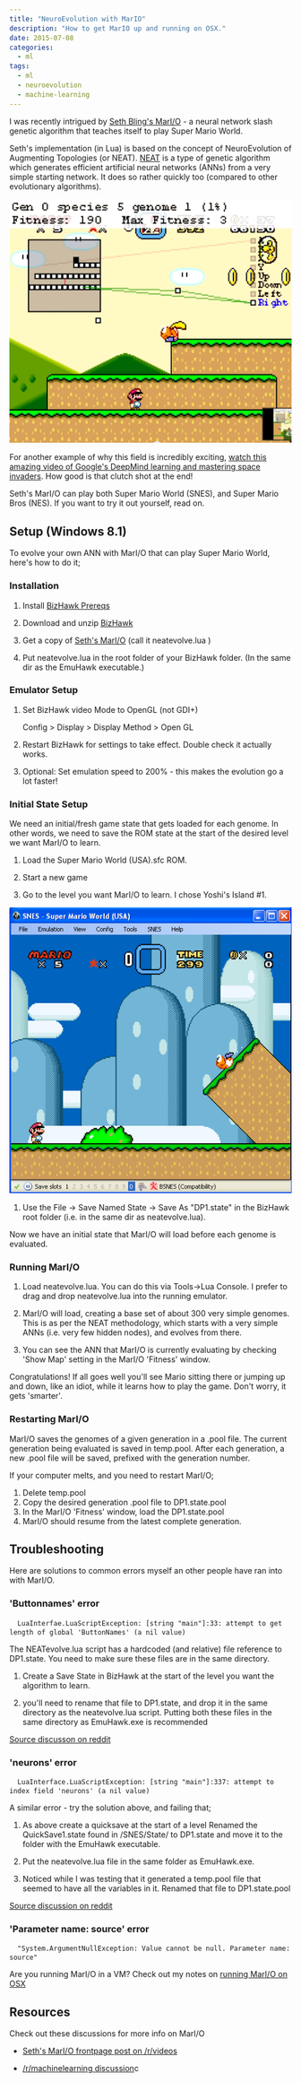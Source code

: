 ```yaml
---
title: "NeuroEvolution with MarIO"
description: "How to get MarIO up and running on OSX."
date: 2015-07-08
categories:
  - ml
tags:
  - ml
  - neuroevolution
  - machine-learning
---
```


I was recently intrigued by [Seth Bling's MarI/O](https://www.youtube.com/watch?v=qv6UVOQ0F44) - a neural network slash genetic algorithm that teaches itself to play Super Mario World.

Seth's implementation (in Lua) is based on the concept of NeuroEvolution of Augmenting Topologies (or NEAT). [NEAT](https://en.wikipedia.org/wiki/Neuroevolution_of_augmenting_topologies) is a type of genetic algorithm which generates efficient artificial neural networks (ANNs) from a very simple starting network. It does so rather quickly too (compared to other evolutionary algorithms).

![marI/O](mario-screen.png "Image caption")

For another example of why this field is incredibly exciting, [watch this amazing video of Google's DeepMind learning and mastering space invaders](https://www.youtube.com/watch?v=rbsqaJwpu6A&t=10m33s). How good is that clutch shot at the end!

Seth's MarI/O can play both Super Mario World (SNES), and Super Mario Bros (NES). If you want to try it out yourself, read on.

## Setup (Windows 8.1)

To evolve your own ANN with MarI/O that can play Super Mario World, here's how to do it;

### Installation

1. Install [BizHawk Prereqs](http://sourceforge.net/projects/bizhawk/files/Prerequisites/bizhawk_prereqs_v1.1.zip/download)

1. Download and unzip [BizHawk](http://sourceforge.net/projects/bizhawk/)

1. Get a copy of [Seth's MarI/O](http://pastebin.com/ZZmSNaHX) (call it neatevolve.lua )

1. Put neatevolve.lua in the root folder of your BizHawk folder. (In the same dir as the EmuHawk executable.)

### Emulator Setup

1. Set BizHawk video Mode to OpenGL (not GDI+)

   Config > Display > Display Method > Open GL

1. Restart BizHawk for settings to take effect. Double check it actually works.

1. Optional: Set emulation speed to 200% - this makes the evolution go a lot faster!

### Initial State Setup

We need an initial/fresh game state that gets loaded for each genome. In other words, we need to save the ROM state at the start of the desired level we want MarI/O to learn.

1. Load the Super Mario World (USA).sfc ROM.

1. Start a new game

1. Go to the level you want MarI/O to learn. I chose Yoshi's Island #1.

![initial state](initial_state.png "Initial State")

1. Use the File -> Save Named State -> Save As "DP1.state" in the BizHawk root folder (i.e. in the same dir as neatevolve.lua).

Now we have an initial state that MarI/O will load before each genome is evaluated.

### Running MarI/O

1. Load neatevolve.lua. You can do this via Tools->Lua Console. I prefer to drag and drop neatevolve.lua into the running emulator.

1. MarI/O will load, creating a base set of about 300 very simple genomes. This is as per the NEAT methodology, which starts with a very simple ANNs (i.e. very few hidden nodes), and evolves from there.

1. You can see the ANN that MarI/O is currently evaluating by checking 'Show Map' setting in the MarI/O 'Fitness' window.

Congratulations! If all goes well you'll see Mario sitting there or jumping up and down, like an idiot, while it learns how to play the game. Don't worry, it gets 'smarter'.

### Restarting MarI/O

MarI/O saves the genomes of a given generation in a .pool file. The current generation being evaluated is saved in temp.pool. After each generation, a new .pool file will be saved, prefixed with the generation number.

If your computer melts, and you need to restart MarI/O;

1. Delete temp.pool
1. Copy the desired generation .pool file to DP1.state.pool
1. In the MarI/O 'Fitness' window, load the DP1.state.pool
1. MarI/O should resume from the latest complete generation.

## Troubleshooting

Here are solutions to common errors myself an other people have ran into with MarI/O.

### 'Buttonnames' error

      LuaInterfae.LuaScriptException: [string "main"]:33: attempt to get length of global 'ButtonNames' (a nil value)

The NEATevolve.lua script has a hardcoded (and relative) file reference to DP1.state. You need to make sure these files are in the same directory.

1. Create a Save State in BizHawk at the start of the level you want the algorithm to learn.

1. you'll need to rename that file to DP1.state, and drop it in the same directory as the neatevolve.lua script. Putting both these files in the same directory as EmuHawk.exe is recommended

[Source discusson on reddit](https://www.reddit.com/r/videos/comments/39qel5/top_super_mario_speedrunner_teaches_computer_to/cs5nfy5)

### 'neurons' error

      LuaInterface.LuaScriptException: [string "main"]:337: attempt to index field 'neurons' (a nil value)

A similar error - try the solution above, and failing that;

1. As above create a quicksave at the start of a level Renamed the QuickSave1.state found in /SNES/State/ to DP1.state and move it to the folder with the EmuHawk executable.

1. Put the neatevolve.lua file in the same folder as EmuHawk.exe.

1. Noticed while I was testing that it generated a temp.pool file that seemed to have all the variables in it. Renamed that file to DP1.state.pool

[Source discussion on reddit](https://www.reddit.com/r/videos/comments/39qel5/top_super_mario_speedrunner_teaches_computer_to/cs5xvbh)

### 'Parameter name: source' error

      "System.ArgumentNullException: Value cannot be null. Parameter name: source"

Are you running MarI/O in a VM? Check out my notes on [running MarI/O on OSX](/posts/tech/2015/07/08/mario-on-osx.html)

## Resources

Check out these discussions for more info on MarI/O

- [Seth's MarI/O frontpage post on /r/videos](https://www.reddit.com/r/videos/comments/39qel5/top_super_mario_speedrunner_teaches_computer_to/?limit=500)

- [/r/machinelearning discussion](https://www.reddit.com/r/MachineLearning/comments/39qk6h/machine_learning_used_to_play_super_mario_world/)c
